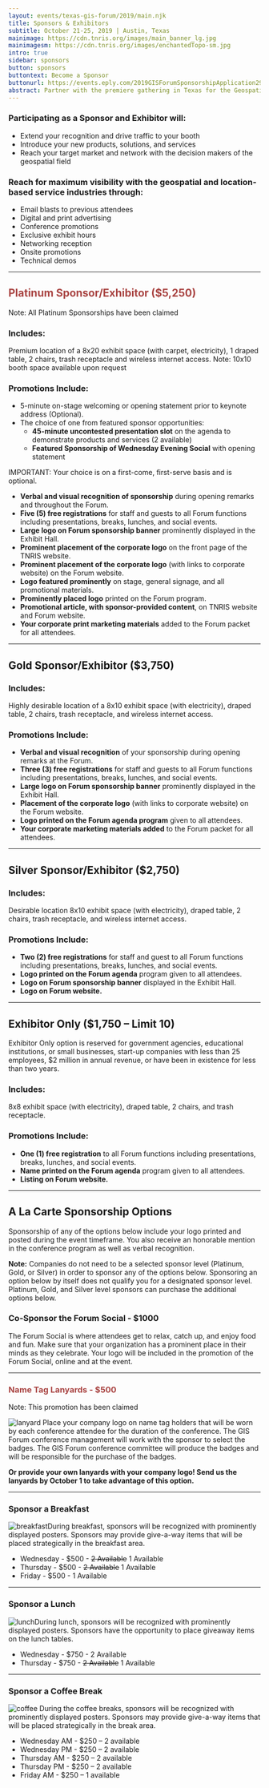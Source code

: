 ```yaml
---
layout: events/texas-gis-forum/2019/main.njk
title: Sponsors & Exhibitors
subtitle: October 21-25, 2019 | Austin, Texas
mainimage: https://cdn.tnris.org/images/main_banner_lg.jpg
mainimagesm: https://cdn.tnris.org/images/enchantedTopo-sm.jpg
intro: true
sidebar: sponsors
button: sponsors
buttontext: Become a Sponsor
buttonurl: https://events.eply.com/2019GISForumSponsorshipApplication2969304
abstract: Partner with the premiere gathering in Texas for the Geospatial Professionals to reach your customers and your community.
---
```


### Participating as a Sponsor and Exhibitor will:

- Extend your recognition and drive traffic to your booth
- Introduce your new products, solutions, and services
- Reach your target market and network with the decision makers of the geospatial field

### Reach for maximum visibility with the geospatial and location-based service industries through:

- Email blasts to previous attendees
- Digital and print advertising
- Conference promotions
- Exclusive exhibit hours
- Networking reception
- Onsite promotions
- Technical demos

---

<h2 style="color: #a94442"> Platinum Sponsor/Exhibitor ($5,250) </h2>

<div class="alert alert-danger" role="alert">
  Note: All Platinum Sponsorships have been claimed
</div>

### Includes:

Premium location of a 8x20 exhibit space (with carpet, electricity), 1 draped table, 2 chairs, trash receptacle and wireless internet access. Note: 10x10 booth space available upon request

### Promotions Include:

- 5-minute on-stage welcoming or opening statement prior to keynote address (Optional).
- The choice of one from featured sponsor opportunities:
  - **45-minute uncontested presentation slot** on the agenda to demonstrate products and services (2 available)
  - **Featured Sponsorship of Wednesday Evening Social** with opening statement

IMPORTANT: Your choice is on a first-come, first-serve basis and is optional.

- **Verbal and visual recognition of sponsorship** during opening remarks and throughout the Forum.
- **Five (5) free registrations** for staff and guests to all Forum functions including presentations, breaks, lunches, and social events.
- **Large logo on Forum sponsorship banner** prominently displayed in the Exhibit Hall.
- **Prominent placement of the corporate logo** on the front page of the TNRIS website.
- **Prominent placement of the corporate logo** (with links to corporate website) on the Forum website.
- **Logo featured prominently** on stage, general signage, and all promotional materials.
- **Prominently placed logo** printed on the Forum program.
- **Promotional article, with sponsor-provided content**, on TNRIS website and Forum website.
- **Your corporate print marketing materials** added to the Forum packet for all attendees.

---

## Gold Sponsor/Exhibitor ($3,750)

### Includes:

Highly desirable location of a 8x10 exhibit space (with electricity), draped table, 2 chairs, trash receptacle, and wireless internet access.

### Promotions Include:

- **Verbal and visual recognition** of your sponsorship during opening remarks at the Forum.
- **Three (3) free registrations** for staff and guests to all Forum functions including presentations, breaks, lunches, and social events.
- **Large logo on Forum sponsorship banner** prominently displayed in the Exhibit Hall.
- **Placement of the corporate logo** (with links to corporate website) on the Forum website.
- **Logo printed on the Forum agenda program** given to all attendees.
- **Your corporate marketing materials added** to the Forum packet for all attendees.

---

## Silver Sponsor/Exhibitor ($2,750)

### Includes:

Desirable location 8x10 exhibit space (with electricity), draped table, 2 chairs, trash receptacle, and wireless internet access.

### Promotions Include:

- **Two (2) free registrations** for staff and guest to all Forum functions including presentations, breaks, lunches, and social events.
- **Logo printed on the Forum agenda** program given to all attendees.
- **Logo on Forum sponsorship banner** displayed in the Exhibit Hall.
- **Logo on Forum website.**

---

## Exhibitor Only ($1,750 – Limit 10)

Exhibitor Only option is reserved for government agencies, educational institutions, or small businesses, start-up companies with less than 25 employees, $2 million in annual revenue, or have been in existence for less than two years.

### Includes:

8x8 exhibit space (with electricity), draped table, 2 chairs, and trash receptacle.

### Promotions Include:

- **One (1) free registration** to all Forum functions including presentations, breaks, lunches, and social events.
- **Name printed on the Forum agenda** program given to all attendees.
- **Listing on Forum website.**

---

<h2 id="additional-sponsors">A La Carte Sponsorship Options</h2>

<p class="lead">
  Sponsorship of any of the options below include your logo printed and posted during the event timeframe. You also receive an honorable mention in the conference program as well as verbal recognition.
</p>

**Note:** Companies do not need to be a selected sponsor level (Platinum, Gold, or Silver) in order to sponsor any of the options below. Sponsoring an option below by itself does not qualify you for a designated sponsor level. Platinum, Gold, and Silver level sponsors can purchase the additional options below.

### Co-Sponsor the Forum Social - $1000

<p>
  The Forum Social is where attendees get to relax, catch up, and enjoy food and fun. Make sure that your organization has a prominent place in their minds as they celebrate. Your logo will be included in the promotion of the Forum Social, online and at the event.
</p>

---

<h3 style="color: #a94442"> Name Tag Lanyards - $500</h3>

<div class="alert alert-danger" role="alert">
  Note: This promotion has been claimed
</div>

<p>
  <img class="img-fluid float-right alacarte" src="https://cdn.tnris.org/images/lanyard.png" alt="lanyard"> Place your company logo on name tag holders that will be worn by each conference attendee for the duration of the conference. The GIS Forum conference management will work with the sponsor to select the badges. The GIS Forum conference committee will produce the badges and will be responsible for the purchase of the badges.
</p>

**Or provide your own lanyards with your company logo! Send us the lanyards by October 1 to take advantage of this option.**

---

### Sponsor a Breakfast

<p>
  <img class="img-fluid float-right" src="https://cdn.tnris.org/images/breakfast.jpg" alt="breakfast">During breakfast, sponsors will be recognized with prominently displayed posters. Sponsors may provide give-a-way items that will be placed strategically in the breakfast area.
</p>

- Wednesday - $500 - ~~2 Available~~ 1 Available
- Thursday - $500 - ~~2 Available~~ 1 Available
- Friday - $500 - 1 Available

---

### Sponsor a Lunch

<p>
  <img class="img-fluid float-right" src="https://cdn.tnris.org/images/lunch.jpg" alt="lunch">During lunch, sponsors will be recognized with prominently displayed posters. Sponsors have the opportunity to place giveaway items on the lunch tables.
</p>

- Wednesday - $750 - 2 Available
- Thursday - $750 - ~~2 Available~~ 1 Available

---

### Sponsor a Coffee Break

<p>
  <img class="img-fluid float-right alacarte" src="https://cdn.tnris.org/images/coffee.jpg" alt="coffee"> During the coffee breaks, sponsors will be recognized with prominently displayed posters. Sponsors may provide give-a-way items that will be placed strategically in the break area.
</p>

- Wednesday AM - $250 – 2 available
- Wednesday PM - $250 – 2 available
- Thursday AM - $250 – 2 available
- Thursday PM - $250 – 2 available
- Friday AM - $250 – 1 available

<!-- <p class="lead">
   After viewing the <a href="https://cdn.tnris.org/documents/tx-gis-forum-sponsor-rules-and-regulations-2019.pdf"><strong> Sponsor Rules and Regulations</strong></a>, visit the link  to register as a sponsor.
</p>
<p>
  <a class="btn btn-lg btn-periwinkle float-left" href="{{buttonurl}}" target="_blank"><i class="fa fa-pencil"></i> {{buttontext}}</a>
</p> -->
